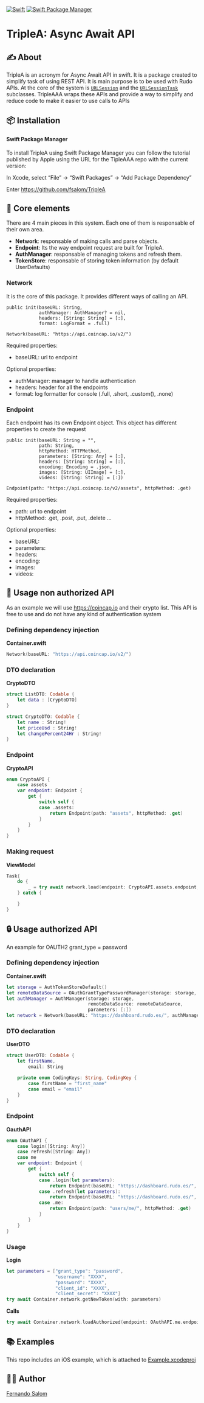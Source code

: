 [![Swift](https://img.shields.io/badge/Swift-5.3_5.4_5.5_5.6-orange?style=flat-square)](https://img.shields.io/badge/Swift-5.3_5.4_5.5_5.6-Orange?style=flat-square)
[![Swift Package Manager](https://img.shields.io/badge/Swift_Package_Manager-compatible-orange?style=flat-square)](https://img.shields.io/badge/Swift_Package_Manager-compatible-orange?style=flat-square)


# TripleA: Async Await API

## ✍️ About
TripleA is an acronym for Async Await API in swift. It is a package created to simplify task of using REST API.
It is main purpose is to be used with Rudo APIs.  At the core of the system is [`URLSession`](https://developer.apple.com/documentation/foundation/urlsession) and the [`URLSessionTask`](https://developer.apple.com/documentation/foundation/urlsessiontask) subclasses. 
TripleAAA wraps these APIs and provide a way to simplify and reduce code to make it easier to use calls to APIs

## 📦 Installation 

#### Swift Package Manager
To install TripleA using Swift Package Manager you can follow the tutorial published by Apple using the URL for the TipleAAA repo with the current version:

In Xcode, select “File” → “Swift Packages” → “Add Package Dependency”

Enter https://github.com/fsalom/TripleA

## 🦾 Core elements
There are 4 main pieces in this system. Each one of them is responsable of their own area.

- **Network**: responsable of making calls and parse objects.
- **Endpoint**: Its the way endpoint request are built for TripleA.
- **AuthManager**: responsable of managing tokens and refresh them.
- **TokenStore**: responsable of storing token information (by default UserDefaults)


### Network
It is the core of this package. It provides different ways of calling an API.

```
public init(baseURL: String,
            authManager: AuthManager? = nil,
            headers: [String: String] = [:],
            format: LogFormat = .full)
            
Network(baseURL: "https://api.coincap.io/v2/")
```

Required properties:
- baseURL: url to endpoint

Optional properties:
- authManager: manager to handle authentication
- headers: header for all the endpoints
- format: log formatter for console (.full, .short, .custom(), .none)

### Endpoint
Each endpoint has its own Endpoint object. This object has different properties to create the request

```
public init(baseURL: String = "",
            path: String,
            httpMethod: HTTPMethod,
            parameters: [String: Any] = [:],
            headers: [String: String] = [:],
            encoding: Encoding = .json,
            images: [String: UIImage] = [:],
            videos: [String: String] = [:])
            
Endpoint(path: "https://api.coincap.io/v2/assets", httpMethod: .get)
```

Required properties:
- path: url to endpoint
- httpMethod: .get, .post, .put, .delete ...

Optional properties:
- baseURL: 
- parameters: 
- headers: 
- encoding: 
- images: 
- videos: 

## 🚀 Usage non authorized API
As an example we will use https://coincap.io and their crypto list. This API is free to use and do not have any kind of authentication system

### Defining dependency injection
**Container.swift**
```swift
Network(baseURL: "https://api.coincap.io/v2/")
```

### DTO declaration
**CryptoDTO**
```swift
struct ListDTO: Codable {
    let data : [CryptoDTO]
}

struct CryptoDTO: Codable {
    let name : String!
    let priceUsd : String!
    let changePercent24Hr : String!
}
```

### Endpoint
**CryptoAPI**
```swift
enum CryptoAPI {
    case assets
    var endpoint: Endpoint {
        get {
            switch self {
            case .assets:
                return Endpoint(path: "assets", httpMethod: .get)
            }
        }
    }
}
```

### Making request
**ViewModel**
```swift
Task{
    do {
        _ = try await network.load(endpoint: CryptoAPI.assets.endpoint, of: ListDTO.self)
    } catch {

    }
}
```

## 🔒 Usage authorized API
An example for OAUTH2 grant_type = password

### Defining dependency injection
**Container.swift**
```swift
let storage = AuthTokenStoreDefault()
let remoteDataSource = OAuthGrantTypePasswordManager(storage: storage, startController: getLoginController(), refreshTokenEndpoint: OAuthAPI.refresh(parametersRefresh).endpoint, tokensEndPoint: OAuthAPI.login(parametersLogin).endpoint)
let authManager = AuthManager(storage: storage,
                              remoteDataSource: remoteDataSource,
                              parameters: [:])
let network = Network(baseURL: "https://dashboard.rudo.es/", authManager: authManager)
```

### DTO declaration
**UserDTO**
```swift
struct UserDTO: Codable {
    let firstName,
        email: String

    private enum CodingKeys: String, CodingKey {
        case firstName = "first_name"
        case email = "email"
    }
}
```

### Endpoint
**OauthAPI**
```swift
enum OAuthAPI {
    case login([String: Any])
    case refresh([String: Any])
    case me
    var endpoint: Endpoint {
        get {
            switch self {
            case .login(let parameters):
                return Endpoint(baseURL: "https://dashboard.rudo.es/", path: "auth/token/", httpMethod: .post, parameters: parameters)
            case .refresh(let parameters):
                return Endpoint(baseURL: "https://dashboard.rudo.es/", path: "auth/token/", httpMethod: .post, parameters: parameters)
            case .me:
                return Endpoint(path: "users/me/", httpMethod: .get)
            }
        }
    }
}
```

### Usage
**Login**
```swift
let parameters = ["grant_type": "password",
                  "username": "XXXX",
                  "password": "XXXX",
                  "client_id": "XXXX",
                  "client_secret": "XXXX"]
try await Container.network.getNewToken(with: parameters)
```

**Calls**
```swift
try await Container.network.loadAuthorized(endpoint: OAuthAPI.me.endpoint, of: UserDTO.self)
```

## 📚 Examples
This repo includes an iOS example, which is attached to [Example.xcodeproj](https://github.com/fsalom/TripleA/tree/main/Example)

## 👨‍💻 Author
[Fernando Salom](https://github.com/fsalom)

